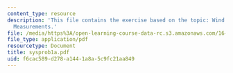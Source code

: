 ```yaml
---
content_type: resource
description: 'This file contains the exercise based on the topic: Wind Tunnel Pitot
  Measurements.'
file: /media/https%3A/open-learning-course-data-rc.s3.amazonaws.com/16-01-unified-engineering-i-ii-iii-iv-fall-2005-spring-2006/f6cac589d278a1441a8a5c9fc21aa849_sysprob1a.pdf
file_type: application/pdf
resourcetype: Document
title: sysprob1a.pdf
uid: f6cac589-d278-a144-1a8a-5c9fc21aa849
---
```


